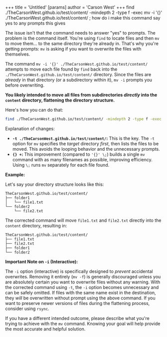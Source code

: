 +++
 title = 'Untitled'
[params]
	author = 'Carson West'
+++
find ./TheCarsonWest.github.io/test/content/ -mindepth 2 -type f -exec mv -i '{}' ./TheCarsonWest.github.io/test/content/ \;
how do i make this command say yes to any prompts this gives

The issue isn't that the command needs to answer "yes" to prompts.  The problem is the command itself. You're using `find` to locate files and then `mv` to move them... to the same directory they're already in.  That's why you're getting prompts: `mv` is asking if you want to overwrite the files with themselves.

The command `mv -i '{}' ./TheCarsonWest.github.io/test/content/` attempts to move each file found by `find` back into the `./TheCarsonWest.github.io/test/content/` directory. Since the files are *already* in that directory (or a subdirectory within it), `mv -i` prompts you before overwriting.

**You likely intended to move all files from subdirectories *directly* into the `content` directory, flattening the directory structure.**

Here's how you can do that:

```bash
find ./TheCarsonWest.github.io/test/content/ -mindepth 2 -type f -exec mv -t ./TheCarsonWest.github.io/test/content/ '{}' +
```

Explanation of changes:

* **`-t ./TheCarsonWest.github.io/test/content/`:**  This is the key.  The `-t` option for `mv` specifies the *target* directory *first*, then lists the files to be moved. This avoids the looping behavior and the unnecessary prompts.
* **`{} +`:** This improvement (compared to `'{}' \;`) builds a single `mv` command with as many filenames as possible, improving efficiency.  Using `\;` runs `mv` separately for each file found.


**Example:**

Let's say your directory structure looks like this:

```
TheCarsonWest.github.io/test/content/
├── folder1
│   └── file1.txt
└── folder2
    └── file2.txt
```

The corrected command will move `file1.txt` and `file2.txt` directly into the `content` directory, resulting in:

```
TheCarsonWest.github.io/test/content/
├── file1.txt
├── file2.txt
├── folder1
└── folder2
```

**Important Note on `-i` (Interactive):**

The `-i` option (interactive) is specifically designed to *prevent* accidental overwrites. Removing it entirely (`mv -f`) is generally discouraged unless you are absolutely certain you want to overwrite files without any warning.  With the corrected command using `-t`, the `-i` option becomes unnecessary and can be safely omitted.  If files with the same name exist in the destination, they *will* be overwritten without prompt using the above command.  If you want to preserve newer versions of files during the flattening process, consider using `rsync`.


If you have a different intended outcome, please describe what you're trying to achieve with the `mv` command.  Knowing your goal will help provide the most accurate and helpful solution.

